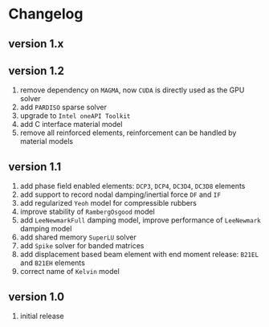 # Changelog

## version 1.x

## version 1.2

1. remove dependency on `MAGMA`, now `CUDA` is directly used as the GPU solver
2. add `PARDISO` sparse solver
3. upgrade to `Intel oneAPI Toolkit`
4. add C interface material model
5. remove all reinforced elements, reinforcement can be handled by material models

## version 1.1

1. add phase field enabled elements: `DCP3`, `DCP4`, `DC3D4`, `DC3D8` elements
2. add support to record nodal damping/inertial force `DF` and `IF`
3. add regularized `Yeoh` model for compressible rubbers
4. improve stability of `RambergOsgood` model
5. add `LeeNewmarkFull` damping model, improve performance of `LeeNewmark` damping model
6. add shared memory `SuperLU` solver
7. add `Spike` solver for banded matrices
8. add displacement based beam element with end moment release: `B21EL` and `B21EH` elements
9. correct name of `Kelvin` model

## version 1.0

1. initial release
